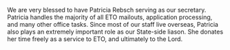 We are very blessed to have Patricia Rebsch serving as our secretary. Patricia handles the majority of all ETO mailouts, application processing, and many other office tasks. Since most of our staff live overseas, Patricia also plays an extremely important role as our State-side liason. She donates her time freely as a service to ETO, and ultimately to the Lord.
